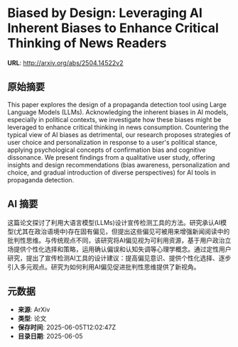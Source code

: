 # Biased by Design: Leveraging AI Inherent Biases to Enhance Critical Thinking of News Readers

**URL**: http://arxiv.org/abs/2504.14522v2

## 原始摘要

This paper explores the design of a propaganda detection tool using Large
Language Models (LLMs). Acknowledging the inherent biases in AI models,
especially in political contexts, we investigate how these biases might be
leveraged to enhance critical thinking in news consumption. Countering the
typical view of AI biases as detrimental, our research proposes strategies of
user choice and personalization in response to a user's political stance,
applying psychological concepts of confirmation bias and cognitive dissonance.
We present findings from a qualitative user study, offering insights and design
recommendations (bias awareness, personalization and choice, and gradual
introduction of diverse perspectives) for AI tools in propaganda detection.


## AI 摘要

这篇论文探讨了利用大语言模型(LLMs)设计宣传检测工具的方法。研究承认AI模型(尤其在政治语境中)存在固有偏见，但提出这些偏见可被用来增强新闻阅读中的批判性思维。与传统观点不同，该研究将AI偏见视为可利用资源，基于用户政治立场提供个性化选择和策略，运用确认偏误和认知失调等心理学概念。通过定性用户研究，提出了宣传检测AI工具的设计建议：提高偏见意识、提供个性化选择、逐步引入多元观点。研究为如何利用AI偏见促进批判性思维提供了新视角。

## 元数据

- **来源**: ArXiv
- **类型**: 论文
- **保存时间**: 2025-06-05T12:02:47Z
- **目录日期**: 2025-06-05
